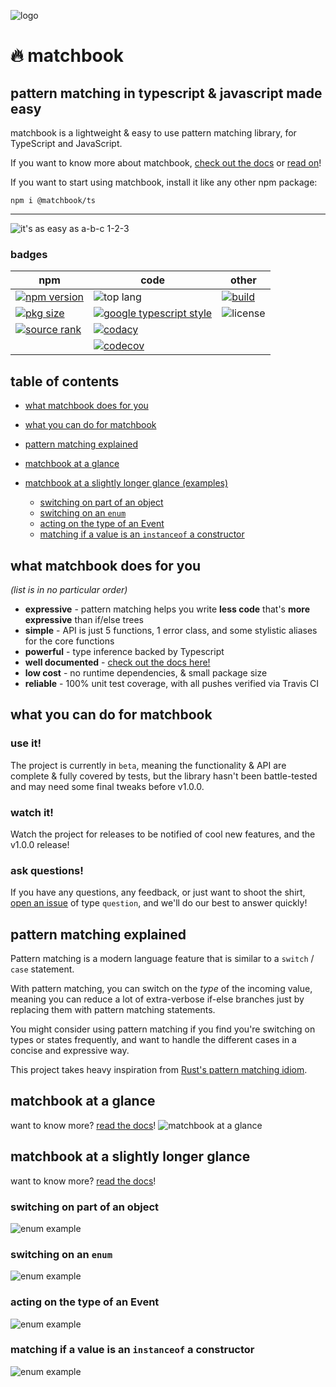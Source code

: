 ![logo](assets/banner.png)

# 🔥 matchbook
## pattern matching in typescript & javascript made easy

matchbook is a lightweight & easy to use pattern matching library,
for TypeScript and JavaScript.

If you want to know more about matchbook,
[check out the docs][api_docs] or [read on](#table-of-contents)!

If you want to start using matchbook, install it like any other npm package:

`npm i @matchbook/ts`

---

![it's as easy as a-b-c 1-2-3](assets/readme-samples/static/abc_123.snippet.png)

### badges
|npm                                                |code                                               |other|
|---                                                |---                                                |---|
|[![npm version][npm_ver_badge]][npm_link]          |![top lang][lang_badge]                            |[![build][build_badge]][build_link]|
|[![pkg size][npm_size_badge]][npm_link]            |[![google typescript style][gts_badge]][gts_url]   |![license][license_badge]|
|[![source rank][source_rank_badge]][libraries_io]  |[![codacy][codacy_badge]][codacy_link]             | |
|                                                   |[![codecov][codecov_badge]][codecov_link]          | |

## table of contents

-   [what matchbook does for you](#what-matchbook-does-for-you)

-   [what you can do for matchbook](#what-you-can-do-for-matchbook)

-   [pattern matching explained](#pattern-matching-explained)

-   [matchbook at a glance](#matchbook-at-a-glance)

-   [matchbook at a slightly longer glance (examples)](#matchbook-at-a-slightly-longer-glance)
    -   [switching on part of an object](#switching-on-part-of-an-object)
    -   [switching on an `enum`](#switching-on-an-enum)
    -   [acting on the type of an Event](#acting-on-the-type-of-an-event)
    -   [matching if a value is an `instanceof` a constructor](#matching-if-a-value-is-an-instanceof-a-constructor)

## what matchbook does for you
_(list is in no particular order)_

-   **expressive** - pattern matching helps you write **less code** that's **more expressive** than if/else trees
-   **simple** - API is just 5 functions, 1 error class, and some stylistic aliases for the core functions
-   **powerful** - type inference backed by Typescript
-   **well documented** - [check out the docs here!][api_docs]
-   **low cost** - no runtime dependencies, & small package size
-   **reliable** - 100% unit test coverage, with all pushes verified via Travis CI 

## what you can do for matchbook
### use it!

The project is currently in `beta`, meaning the functionality & API are complete &
fully covered by tests, but the library hasn't been battle-tested and may need
some final tweaks before v1.0.0.

### watch it!

Watch the project for releases to be notified of cool new features,
and the v1.0.0 release!

### ask questions!

If you have any questions, any feedback, or just want to shoot the shirt,
[open an issue][new_issue] of type `question`, and we'll do our best to answer quickly!

## pattern matching explained
Pattern matching is a  modern language feature that is similar to a `switch` / `case` statement.

With pattern matching, you can switch on the _type_ of the incoming value,
meaning you can reduce a lot of extra-verbose if-else branches just by
replacing them with pattern matching statements.

You might consider using pattern matching if you find you're switching on types
or states frequently, and want to handle the different cases in a 
concise and expressive way.

This project takes heavy inspiration from [Rust's pattern matching idiom][rust_match].

## matchbook at a glance
want to know more? [read the docs][api_docs]!
![matchbook at a glance](assets/readme-samples/static/10-000-feet.snippet.png)

## matchbook at a slightly longer glance
want to know more? [read the docs][api_docs]!

### switching on part of an object
![enum example](assets/readme-samples/static/structure.snippet.png)

### switching on an `enum`
![enum example](assets/readme-samples/static/enum.snippet.png)

### acting on the type of an Event
![enum example](assets/readme-samples/static/type_guard.snippet.png)

### matching if a value is an `instanceof` a constructor
![enum example](assets/readme-samples/static/ctor.snippet.png)

[api_docs]: https://matchbook-ts.github.io/matchbook-ts/docs/
[rust_match]: https://doc.rust-lang.org/book/ch06-02-match.html
[codecov_link]: https://codecov.io/gh/matchbook-ts/matchbook-ts
[codecov_badge]: https://codecov.io/gh/matchbook-ts/matchbook-ts/branch/master/graph/badge.svg
[build_link]: https://travis-ci.org/matchbook-ts/matchbook-ts
[build_badge]: https://travis-ci.org/matchbook-ts/matchbook-ts.svg?branch=master
[npm_ver_badge]: https://img.shields.io/npm/v/@matchbook/ts
[npm_size_badge]: https://img.shields.io/bundlephobia/min/@matchbook/ts
[npm_link]: https://www.npmjs.com/package/@matchbook/ts
[lang_badge]: https://img.shields.io/github/languages/top/matchbook-ts/matchbook-ts
[license_badge]: https://img.shields.io/github/license/matchbook-ts/matchbook-ts
[source_rank_badge]: https://img.shields.io/librariesio/sourcerank/npm/@matchbook/ts
[libraries_io]: https://libraries.io/npm/@matchbook%2Fts
[codacy_badge]: https://api.codacy.com/project/badge/Grade/dd3aa51feb4b4b9988d2a1c9ea543187
[codacy_link]: https://www.codacy.com/gh/matchbook-ts/matchbook-ts?utm_source=github.com&amp;utm_medium=referral&amp;utm_content=matchbook-ts/matchbook-ts&amp;utm_campaign=Badge_Grade
[new_issue]: https://github.com/matchbook-ts/matchbook-ts/issues/new
[gts_badge]: https://img.shields.io/badge/code%20style-google-blueviolet.svg
[gts_url]: https://github.com/google/gts
